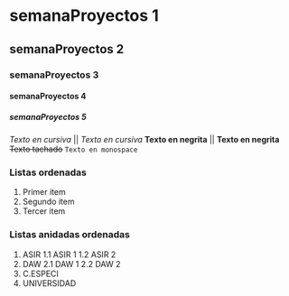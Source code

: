 # semanaProyectos 1
## semanaProyectos 2
### semanaProyectos 3
#### semanaProyectos 4
##### semanaProyectos 5

*Texto en cursiva* || _Texto en cursiva_
**Texto en negrita** || __Texto en negrita__
~~Texto tachado~~
`Texto en monospace`

### Listas ordenadas

1. Primer item
2. Segundo item
3. Tercer item

### Listas anidadas ordenadas

1. ASIR
    1.1 ASIR 1
    1.2 ASIR 2
2. DAW
    2.1 DAW 1
    2.2 DAW 2
3. C.ESPECI
4. UNIVERSIDAD